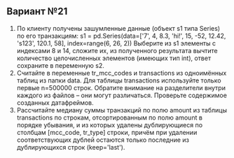 ## Вариант №21
1. По клиенту получены зашумленные данные (объект s1 типа Series) по его транзакциям:
s1 = pd.Series(data=['7', 4, 8.3, 'hi!', 15, -52, 12.42, 's123', 120.1, 58], index=range(6, 26, 2))
Выберите из s1 элементы с индексами 8 и 14, сложите их, из полученного результата
вычтите количество целочисленных элементов (имеющих тип int), ответ сохраните в
переменную s2.
2. Считайте в переменные tr_mcc_codes и transactions из одноимённых таблиц из папки data.
Для таблицы transactions используйте только первые n=500000 строк. Обратите внимание
на разделители внутри каждого из файлов – они могут различаться. Проверьте
содержимое созданных датафреймов.
3. Рассчитайте медиану суммы транзакций по полю amount из таблицы transactions по
строкам, отсортированным по полю amount в порядке убывания, и из которых удалены
дублирующиеся по столбцам [mcc_code, tr_type] строки, причём при удалении
соответствующих дублей остаются только последние из дублирующихся строк
(keep='last').
